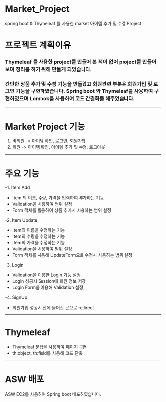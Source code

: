 # Market_Project
spring boot &amp; Thymeleaf 를 사용한 market 아이템 추가 및 수정 Project
# 프로젝트 계획이유
### Thymeleaf 를 사용한 project를 만들어 본 적이 없어 project를 만들어보며 정리를 하기 위해 만들게 되었습니다.
### 간단한 상품 추가 및 수정 기능을 만들었고 회원관련 부분은 회원가입 및 로그인 기능을 구현하였습니다. Spring boot 와 Thymeleaf를 사용하여 구현하였으며 Lombok을 사용하여 코드 간결화를 해주었습니다.
------------
# Market Project 기능
1. 비회원 -> 아이템 확인, 로그인, 회원가입
2. 회원 -> 아이템 확인, 아이템 추가 및 수정, 로그아웃
------------
# 주요 기능
-1. Item Add
  - Item 의 이름, 수량, 가격을 입력하여 추가하는 기능
  - Validation을 사용하여 범위 설정
  - Form 객체를 활용하여 상품 추가시 사용하는 범위 설정

-2. Item Update
  - Item의 이름을 수정하는 기능
  - Item의 수량을 수정하는 기능
  - Item의 가격을 수정하는 기능
  - Validation을 사용하여 범위 설정
  - Form 객체를 사용해 UpdateForm으로 수정시 사용하는 범위 설정

-3. Login
  - Validation을 이용한 Login 기능 설정
  - Login 성공시 Session에 회원 정보 저장
  - Login Form을 이용해 Validation 설정

-4. SignUp
  - 회원가입 성공시 전에 들어간 곳으로 redirect
  
-----------------
# Thymeleaf
- Thymeleaf 문법을 사용하여 페이지 구현
 - th:object, th:field를 사용해 코드 단축
 
-----------------
# ASW 배포
ASW EC2를 사용하여 Spring boot 배포하였습니다.
